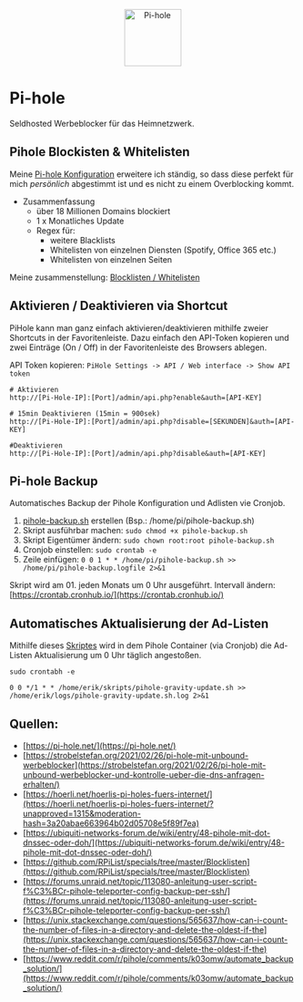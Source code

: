 <p align="center">
<a href="https://pi-hole.net"><img src="https://pi-hole.github.io/graphics/Vortex/Vortex_with_text.png" width="100" alt="Pi-hole"></a><br/>
</p>

# Pi-hole
Seldhosted Werbeblocker für das Heimnetzwerk.

## Pihole Blockisten & Whitelisten

Meine [Pi-hole Konfiguration](blocklists/) erweitere ich ständig, so dass diese perfekt für mich *persönlich* abgestimmt ist und es nicht zu einem Overblocking kommt.

* Zusammenfassung
  + über 18 Millionen Domains blockiert
  + 1 x Monatliches Update
  + Regex für:
    * weitere Blacklists
    * Whitelisten von einzelnen Diensten (Spotify, Office 365 etc.)
    * Whitelisten von einzelnen Seiten

Meine zusammenstellung: [Blocklisten / Whitelisten](blocklists/)

## Aktivieren / Deaktivieren via Shortcut

PiHole kann man ganz einfach aktivieren/deaktivieren mithilfe zweier Shortcuts in der Favoritenleiste.
Dazu einfach den API-Token kopieren und zwei Einträge (On / Off) in der Favoritenleiste des Browsers ablegen.

API Token kopieren: `PiHole Settings -> API / Web interface -> Show API token`

```shell
# Aktivieren
http://[Pi-Hole-IP]:[Port]/admin/api.php?enable&auth=[API-KEY]

# 15min Deaktivieren (15min = 900sek)
http://[Pi-Hole-IP]:[Port]/admin/api.php?disable=[SEKUNDEN]&auth=[API-KEY]

#Deaktivieren
http://[Pi-Hole-IP]:[Port]/admin/api.php?disable&auth=[API-KEY]
```

## Pi-hole Backup

Automatisches Backup der Pihole Konfiguration und Adlisten vie Cronjob.

1. [pihole-backup.sh](pihole-backup.sh) erstellen (Bsp.: /home/pi/pihole-backup.sh)
2. Skript ausführbar machen: ```sudo chmod +x pihole-backup.sh ```
3. Skript Eigentümer ändern: ```sudo chown root:root pihole-backup.sh```
4. Cronjob einstellen: ```sudo crontab -e```
5. Zeile einfügen: ```0 0 1 * * /home/pi/pihole-backup.sh >> /home/pi/pihole-backup.logfile 2>&1```

Skript wird am 01. jeden Monats um 0 Uhr ausgeführt. Intervall ändern: [https://crontab.cronhub.io/](https://crontab.cronhub.io/)

## Automatisches Aktualisierung der Ad-Listen

Mithilfe dieses [Skriptes](pihole-gravity-update.sh) wird in dem Pihole Container (via Cronjob) die Ad-Listen Aktualisierung um 0 Uhr täglich angestoßen.

```shell
sudo crontabh -e

0 0 */1 * * /home/erik/skripts/pihole-gravity-update.sh >> /home/erik/logs/pihole-gravity-update.sh.log 2>&1
```

## Quellen:
* [https://pi-hole.net/](https://pi-hole.net/)
* [https://strobelstefan.org/2021/02/26/pi-hole-mit-unbound-werbeblocker](https://strobelstefan.org/2021/02/26/pi-hole-mit-unbound-werbeblocker-und-kontrolle-ueber-die-dns-anfragen-erhalten/)
* [https://hoerli.net/hoerlis-pi-holes-fuers-internet/](https://hoerli.net/hoerlis-pi-holes-fuers-internet/?unapproved=1315&moderation-hash=3a20abae663964b02d05708e5f89f7ea)
* [https://ubiquiti-networks-forum.de/wiki/entry/48-pihole-mit-dot-dnssec-oder-doh/](https://ubiquiti-networks-forum.de/wiki/entry/48-pihole-mit-dot-dnssec-oder-doh/)
* [https://github.com/RPiList/specials/tree/master/Blocklisten](https://github.com/RPiList/specials/tree/master/Blocklisten)
* [https://forums.unraid.net/topic/113080-anleitung-user-script-f%C3%BCr-pihole-teleporter-config-backup-per-ssh/](https://forums.unraid.net/topic/113080-anleitung-user-script-f%C3%BCr-pihole-teleporter-config-backup-per-ssh/)
* [https://unix.stackexchange.com/questions/565637/how-can-i-count-the-number-of-files-in-a-directory-and-delete-the-oldest-if-the](https://unix.stackexchange.com/questions/565637/how-can-i-count-the-number-of-files-in-a-directory-and-delete-the-oldest-if-the)
* [https://www.reddit.com/r/pihole/comments/k03omw/automate_backup_solution/](https://www.reddit.com/r/pihole/comments/k03omw/automate_backup_solution/)
